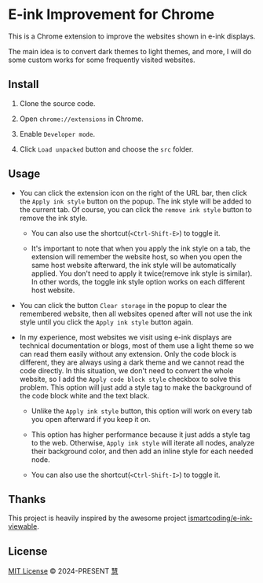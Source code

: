 # E-ink Improvement for Chrome

This is a Chrome extension to improve the websites shown in e-ink displays.

The main idea is to convert dark themes to light themes, and more, I will do some custom works for some frequently visited websites.

## Install

1. Clone the source code.

2. Open `chrome://extensions` in Chrome.

3. Enable `Developer mode`.

4. Click `Load unpacked` button and choose the `src` folder.

## Usage

- You can click the extension icon on the right of the URL bar, then click the `Apply ink style` button on the popup. The ink style will be added to the current tab. Of course, you can click the `remove ink style` button to remove the ink style.

  - You can also use the shortcut(`<Ctrl-Shift-E>`) to toggle it.

  - It's important to note that when you apply the ink style on a tab, the extension will remember the website host, so when you open the same host website afterward, the ink style will be automatically applied. You don't need to apply it twice(remove ink style is similar). In other words, the toggle ink style option works on each different host website.

- You can click the button `Clear storage` in the popup to clear the remembered website, then all websites opened after will not use the ink style until you click the `Apply ink style` button again.

- In my experience, most websites we visit using e-ink displays are technical documentation or blogs, most of them use a light theme so we can read them easily without any extension. Only the code block is different, they are always using a dark theme and we cannot read the code directly. In this situation, we don't need to convert the whole website, so I add the `Apply code block style` checkbox to solve this problem. This option will just add a style tag to make the background of the code block white and the text black.

  - Unlike the `Apply ink style` button, this option will work on every tab you open afterward if you keep it on.

  - This option has higher performance because it just adds a style tag to the web. Otherwise, `Apply ink style` will iterate all nodes, analyze their background color, and then add an inline style for each needed node.

  - You can also use the shortcut(`<Ctrl-Shift-I>`) to toggle it.

## Thanks

This project is heavily inspired by the awesome project [ismartcoding/e-ink-viewable](https://github.com/ismartcoding/e-ink-viewable).

## License

[MIT License](https://github.com/hui890514/chrome-e-ink-improvement/blob/main/LICENSE) © 2024-PRESENT [慧](https://github.com/hui890514)
